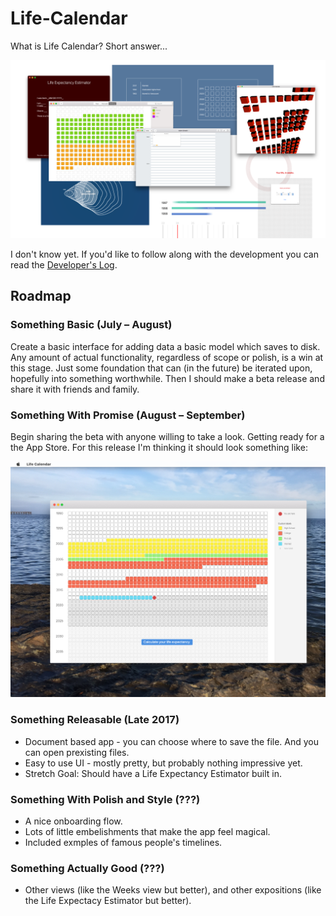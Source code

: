 # Life-Calendar

What is Life Calendar? Short answer...

![Mockups 1](./Screenshots%20and%20mockups/Mockups%201.png)

I don't know yet. If you'd like to follow along with the development you can read the [Developer's Log](https://github.com/wvdk/Life-Calendar/tree/master/Developer's%20Log).

## Roadmap

###  Something Basic (July – August)
Create a basic interface for adding data a basic model which saves to disk. Any amount of actual functionality, regardless of scope or polish, is a win at this stage. Just some foundation that can (in the future) be iterated upon, hopefully into something worthwhile. Then I should make a beta release and share it with friends and family.

### Something With Promise (August – September)
Begin sharing the beta with anyone willing to take a look. Getting ready for a the App Store. For this release I'm thinking it should look something like:

![Life In Weeks Mockup](./Screenshots%20and%20mockups/Mockup%202%20-%20Basic%20%22Life%20In%20Weeks%22%20Idea.png)

### Something Releasable (Late 2017)
- Document based app - you can choose where to save the file. And you can open prexisting files.
- Easy to use UI - mostly pretty, but probably nothing impressive yet.
- Stretch Goal: Should have a Life Expectancy Estimator built in.

### Something With Polish and Style (???)
- A nice onboarding flow.
- Lots of little embelishments that make the app feel magical.
- Included exmples of famous people's timelines.

### Something Actually Good (???)
- Other views (like the Weeks view but better), and other expositions (like the Life Expectacy Estimator but better).
